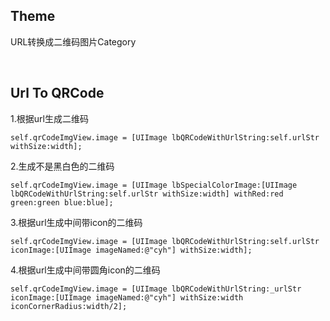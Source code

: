 ## Theme
URL转换成二维码图片Category

</br>



## Url To QRCode

1.根据url生成二维码

```
self.qrCodeImgView.image = [UIImage lbQRCodeWithUrlString:self.urlStr withSize:width];
```

2.生成不是黑白色的二维码

```
self.qrCodeImgView.image = [UIImage lbSpecialColorImage:[UIImage lbQRCodeWithUrlString:self.urlStr withSize:width] withRed:red green:green blue:blue];
```

3.根据url生成中间带icon的二维码

```
self.qrCodeImgView.image = [UIImage lbQRCodeWithUrlString:self.urlStr iconImage:[UIImage imageNamed:@"cyh"] withSize:width];
```

4.根据url生成中间带圆角icon的二维码

```
self.qrCodeImgView.image = [UIImage lbQRCodeWithUrlString:_urlStr iconImage:[UIImage imageNamed:@"cyh"] withSize:width iconCornerRadius:width/2];
```

</br>

